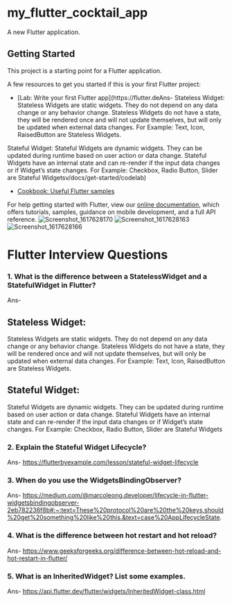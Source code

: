 # my_flutter_cocktail_app

A new Flutter application.

## Getting Started

This project is a starting point for a Flutter application.

A few resources to get you started if this is your first Flutter project:

- [Lab: Write your first Flutter app](https://flutter.deAns- Stateless Widget:
Stateless Widgets are static widgets.
They do not depend on any data change or any behavior change.
Stateless Widgets do not have a state, they will be rendered once and will not update themselves, but will only be updated when external data changes.
For Example: Text, Icon, RaisedButton are Stateless Widgets. 
 
Stateful Widget:
Stateful Widgets are dynamic widgets.
They can be updated during runtime based on user action or data change.
Stateful Widgets have an internal state and can re-render if the input data changes or if Widget’s state changes.
For Example: Checkbox, Radio Button, Slider are Stateful Widgetsv/docs/get-started/codelab)
- [Cookbook: Useful Flutter samples](https://flutter.dev/docs/cookbook)

For help getting started with Flutter, view our
[online documentation](https://flutter.dev/docs), which offers tutorials,
samples, guidance on mobile development, and a full API reference.
![Screenshot_1617628170](https://user-images.githubusercontent.com/31131116/113578136-f2782c00-963f-11eb-964c-26ea04a903e5.png)
![Screenshot_1617628163](https://user-images.githubusercontent.com/31131116/113578140-f441ef80-963f-11eb-864f-4eb462fc5abe.png)
![Screenshot_1617628166](https://user-images.githubusercontent.com/31131116/113578142-f441ef80-963f-11eb-8d89-582990d2978d.png)

# Flutter Interview Questions


### 1. What is the difference between a StatelessWidget and a StatefulWidget in Flutter?

Ans- 
## Stateless Widget:
Stateless Widgets are static widgets.
They do not depend on any data change or any behavior change.
Stateless Widgets do not have a state, they will be rendered once and will not update themselves, but will only be updated when external data changes.
For Example: Text, Icon, RaisedButton are Stateless Widgets. 
 
## Stateful Widget:
Stateful Widgets are dynamic widgets.
They can be updated during runtime based on user action or data change.
Stateful Widgets have an internal state and can re-render if the input data changes or if Widget’s state changes.
For Example: Checkbox, Radio Button, Slider are Stateful Widgets

### 2. Explain the Stateful Widget Lifecycle?

Ans- https://flutterbyexample.com/lesson/stateful-widget-lifecycle

### 3. When do you use the WidgetsBindingObserver?

Ans- https://medium.com/@marcoleong.developer/lifecycle-in-flutter-widgetsbindingobserver-2eb782236f8b#:~:text=These%20protocol%20are%20the%20keys,should%20get%20something%20like%20this.&text=case%20AppLifecycleState.

### 4. What is the difference between hot restart and hot reload?

Ans- https://www.geeksforgeeks.org/difference-between-hot-reload-and-hot-restart-in-flutter/

### 5. What is an InheritedWidget? List some examples.

Ans- https://api.flutter.dev/flutter/widgets/InheritedWidget-class.html

